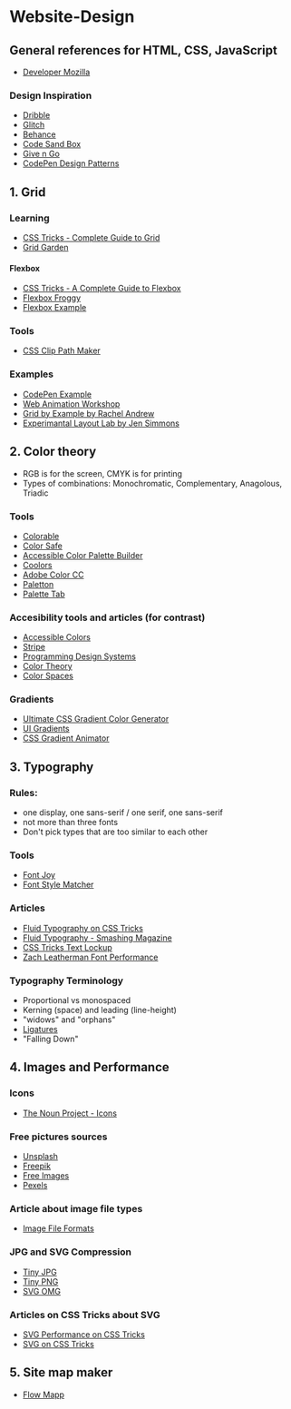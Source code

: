 # Website-Design

## General references for HTML, CSS, JavaScript 
- [Developer Mozilla](https://developer.mozilla.org/en-US/)
### Design Inspiration
- [Dribble](https://dribbble.com/)
- [Glitch](https://glitch.com/)
- [Behance](https://www.behance.net/)
- [Code Sand Box](https://codesandbox.io/)
- [Give n Go](https://give-n-go.co/)
- [CodePen Design Patterns](https://codepen.io/topics/)

## 1. Grid 
### Learning
- [CSS Tricks - Complete Guide to Grid](https://css-tricks.com/snippets/css/complete-guide-grid/)
- [Grid Garden](https://cssgridgarden.com/#ro)
#### Flexbox
- [CSS Tricks - A Complete Guide to Flexbox](https://css-tricks.com/snippets/css/a-guide-to-flexbox/)
- [Flexbox Froggy](https://flexboxfroggy.com/#ro)
- [Flexbox Example](https://dev.to/domysee/keeping-the-footer-at-the-bottom-with-css-flexbox-5h5f)
### Tools
- [CSS Clip Path Maker](https://bennettfeely.com/clippy/)
### Examples
- [CodePen Example](https://codepen.io/sdras/full/XdgBOa)
- [Web Animation Workshop](https://webanimationworkshops.com/)
- [Grid by Example by Rachel Andrew](https://gridbyexample.com/)
- [Experimantal Layout Lab by Jen Simmons](https://labs.jensimmons.com/)

## 2. Color theory
- RGB is for the screen, CMYK is for printing
- Types of combinations: Monochromatic, Complementary, Anagolous, Triadic
### Tools
- [Colorable](https://colorable.jxnblk.com/)
- [Color Safe](http://colorsafe.co/)
- [Accessible Color Palette Builder](https://toolness.github.io/accessible-color-matrix/)
- [Coolors](https://coolors.co/)
- [Adobe Color CC](https://color.adobe.com/create)
- [Paletton](https://paletton.com/#uid=1000u0kllllaFw0g0qFqFg0w0aF)
- [Palette Tab](https://palettab.com/)
### Accesibility tools and articles (for contrast)
- [Accessible Colors](https://accessible-colors.com/)
- [Stripe](https://stripe.com/blog/accessible-color-systems)
- [Programming Design Systems](https://programmingdesignsystems.com/color/perceptually-uniform-color-spaces/index.html)
- [Color Theory](http://jamie-wong.com/post/color/)
- [Color Spaces](https://ciechanow.ski/color-spaces/)
### Gradients
- [Ultimate CSS Gradient Color Generator](https://www.colorzilla.com/gradient-editor/)
- [UI Gradients](https://uigradients.com/)
- [CSS Gradient Animator](https://www.gradient-animator.com/)

## 3. Typography
### Rules:
- one display, one sans-serif / one serif, one sans-serif
- not more than three fonts
- Don't pick types that are too similar to each other
### Tools
- [Font Joy](https://fontjoy.com/)
- [Font Style Matcher](https://meowni.ca/font-style-matcher/)
### Articles
- [Fluid Typography on CSS Tricks](https://css-tricks.com/snippets/css/fluid-typography/)
- [Fluid Typography - Smashing Magazine](https://www.smashingmagazine.com/2016/05/fluid-typography/)
- [CSS Tricks Text Lockup](https://css-tricks.com/snippets/svg/text-lock-up/)
- [Zach Leatherman Font Performance](https://www.zachleat.com/web/five-whys/)

### Typography Terminology
- Proportional vs monospaced
- Kerning (space) and leading (line-height)
- "widows" and "orphans"
- [Ligatures](https://practicaltypography.com/ligatures.html)
- "Falling Down"

## 4. Images and Performance
### Icons
- [The Noun Project - Icons](https://thenounproject.com/)
### Free pictures sources
- [Unsplash](https://unsplash.com/)
- [Freepik](https://www.freepik.com/)
- [Free Images](https://www.freeimages.com/)
- [Pexels](https://www.pexels.com/ro-ro/)
### Article about image file types
- [Image File Formats](https://99designs.com/blog/tips/image-file-types/)
### JPG and SVG Compression
- [Tiny JPG](https://tinyjpg.com/)
- [Tiny PNG](https://tinypng.com/)
- [SVG OMG](https://jakearchibald.github.io/svgomg/)
### Articles on CSS Tricks about SVG
- [SVG Performance on CSS Tricks](https://css-tricks.com/high-performance-svgs/)
- [SVG on CSS Tricks](https://css-tricks.com/using-svg/)

## 5. Site map maker
- [Flow Mapp](https://flowmapp.com/)
